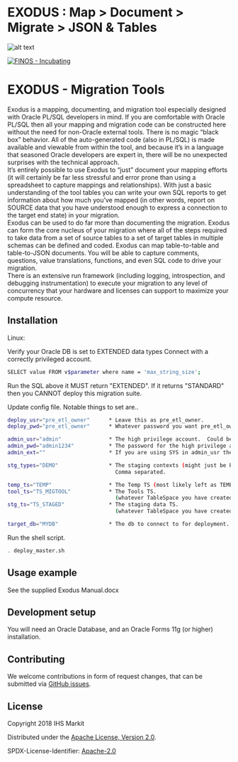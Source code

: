 # EXODUS : Map > Document > Migrate > JSON & Tables
![alt text](https://github.com/finos/exodus/blob/master/exodus_logo_small.jpg "Exodus")


[![FINOS - Incubating](https://cdn.jsdelivr.net/gh/finos/contrib-toolbox@master/images/badge-incubating.svg)](https://finosfoundation.atlassian.net/wiki/display/FINOS/Incubating)

# EXODUS - Migration Tools

Exodus is a mapping, documenting, and migration tool especially designed with Oracle PL/SQL developers in mind.  If you are comfortable with Oracle PL/SQL then all your mapping and migration code can be constructed here without the need for non-Oracle external tools.  There is no magic “black box” behavior.  All of the auto-generated code (also in PL/SQL) is made available and viewable from within the tool, and because it’s in a language that seasoned Oracle developers are expert in, there will be no unexpected surprises with the technical approach.  
It’s entirely possible to use Exodus to “just” document your mapping efforts (it will certainly be far less stressful and error prone than using a spreadsheet to capture mappings and relationships).  With just a basic understanding of the tool tables you can write your own SQL reports to get information about how much you’ve mapped (in other words, report on SOURCE data that you have understood enough to express a connection to the target end state) in your migration.  
Exodus can be used to do far more than documenting the migration.  Exodus can form the core nucleus of your migration where all of the steps required to take data from a set of source tables to a set of target tables in multiple schemas can be defined and coded.  Exodus can map table-to-table and table-to-JSON documents.  You will be able to capture comments, questions, value translations, functions, and even SQL code to drive your migration.  
There is an extensive run framework (including logging, introspection, and debugging instrumentation) to execute your migration to any level of concurrency that your hardware and licenses can support to maximize your compute resource.



## Installation

Linux:

Verify your Oracle DB is set to EXTENDED data types
Connect with a correctly privileged account.
```sh
SELECT value FROM v$parameter where name = 'max_string_size';
```
Run the SQL above it MUST return "EXTENDED". If it returns "STANDARD" then you CANNOT deploy this migration suite.

Update config file.
Notable things to set are..
```sh
deploy_usr="pre_etl_owner"      * Leave this as pre_etl_owner.
deploy_pwd="pre_etl_owner"      * Whatever password you want pre_etl_owner to have.

admin_usr="admin"               * The high privilege account.  Could be SYS. (on AWS its admin).
admin_pwd="admin1234"           * The password for the high privilege account.
admin_ext=""                    * If you are using SYS in admin_usr then this needs to be "AS SYSDBA".

stg_types="DEMO"                * The staging contexts (might just be PROD).
                                  Comma separated.

temp_ts="TEMP"                  * The Temp TS (most likely left as TEMP).
tool_ts="TS_MIGTOOL"            * The Tools TS.       
                                  (whatever TableSpace you have created for the Tool)
stg_ts="TS_STAGED"              * The staging data TS.
                                  (whatever TableSpace you have created for the Staged Data)

target_db="MYDB"                * The db to connect to for deployment.  Your DB.
```

Run the shell script.

```sh
. deploy_master.sh
```

## Usage example

See the supplied Exodus Manual.docx

## Development setup

You will need an Oracle Database, and an Oracle Forms 11g (or higher) installation.

## Contributing

We welcome contributions in form of request changes, that can be submitted via [GitHub issues](https://github.com/finos/exodus/issues).

## License

Copyright 2018 IHS Markit

Distributed under the [Apache License, Version 2.0](http://www.apache.org/licenses/LICENSE-2.0).

SPDX-License-Identifier: [Apache-2.0](https://spdx.org/licenses/Apache-2.0)
